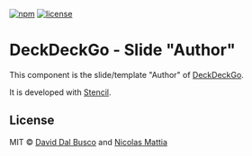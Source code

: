 [![npm][npm-badge]][npm-badge-url]
[![license][npm-license]][npm-license-url]

[npm-badge]: https://img.shields.io/npm/v/@deckdeckgo/slide-author
[npm-badge-url]: https://www.npmjs.com/package/@deckdeckgo/slide-author
[npm-license]: https://img.shields.io/npm/l/@deckdeckgo/slide-author
[npm-license-url]: https://github.com/deckgo/deckdeckgo/blob/main/templates/author/LICENSE

# DeckDeckGo - Slide "Author"

This component is the slide/template "Author" of [DeckDeckGo].

It is developed with [Stencil](https://stenciljs.com).

## License

MIT © [David Dal Busco](mailto:david.dalbusco@outlook.com) and [Nicolas Mattia](mailto:nicolas@nmattia.com)

[deckdeckgo]: https://deckdeckgo.com
